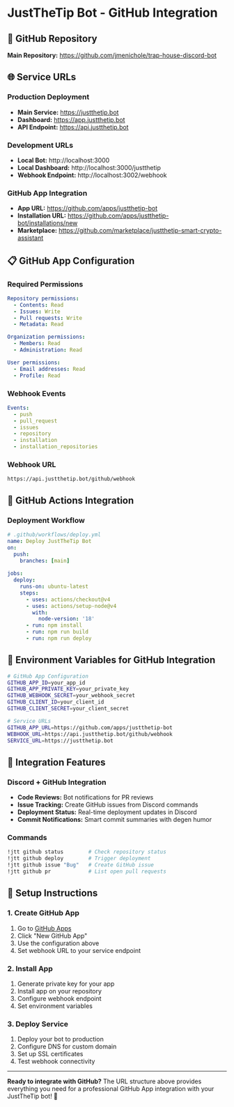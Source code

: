 # JustTheTip Bot - GitHub Integration

## 🔗 GitHub Repository
**Main Repository:** https://github.com/jmenichole/trap-house-discord-bot

## 🌐 Service URLs

### Production Deployment
- **Main Service:** https://justthetip.bot
- **Dashboard:** https://app.justthetip.bot
- **API Endpoint:** https://api.justthetip.bot

### Development URLs
- **Local Bot:** http://localhost:3000
- **Local Dashboard:** http://localhost:3000/justthetip
- **Webhook Endpoint:** http://localhost:3002/webhook

### GitHub App Integration
- **App URL:** https://github.com/apps/justthetip-bot
- **Installation URL:** https://github.com/apps/justthetip-bot/installations/new
- **Marketplace:** https://github.com/marketplace/justthetip-smart-crypto-assistant

## 📋 GitHub App Configuration

### Required Permissions
```yaml
Repository permissions:
  - Contents: Read
  - Issues: Write
  - Pull requests: Write
  - Metadata: Read

Organization permissions:
  - Members: Read
  - Administration: Read

User permissions:
  - Email addresses: Read
  - Profile: Read
```

### Webhook Events
```yaml
Events:
  - push
  - pull_request
  - issues
  - repository
  - installation
  - installation_repositories
```

### Webhook URL
```
https://api.justthetip.bot/github/webhook
```

## 🚀 GitHub Actions Integration

### Deployment Workflow
```yaml
# .github/workflows/deploy.yml
name: Deploy JustTheTip Bot
on:
  push:
    branches: [main]
  
jobs:
  deploy:
    runs-on: ubuntu-latest
    steps:
      - uses: actions/checkout@v4
      - uses: actions/setup-node@v4
        with:
          node-version: '18'
      - run: npm install
      - run: npm run build
      - run: npm run deploy
```

## 🔧 Environment Variables for GitHub Integration

```bash
# GitHub App Configuration
GITHUB_APP_ID=your_app_id
GITHUB_APP_PRIVATE_KEY=your_private_key
GITHUB_WEBHOOK_SECRET=your_webhook_secret
GITHUB_CLIENT_ID=your_client_id
GITHUB_CLIENT_SECRET=your_client_secret

# Service URLs
GITHUB_APP_URL=https://github.com/apps/justthetip-bot
WEBHOOK_URL=https://api.justthetip.bot/github/webhook
SERVICE_URL=https://justthetip.bot
```

## 📖 Integration Features

### Discord + GitHub Integration
- **Code Reviews:** Bot notifications for PR reviews
- **Issue Tracking:** Create GitHub issues from Discord commands
- **Deployment Status:** Real-time deployment updates in Discord
- **Commit Notifications:** Smart commit summaries with degen humor

### Commands
```bash
!jtt github status        # Check repository status
!jtt github deploy        # Trigger deployment
!jtt github issue "Bug"   # Create GitHub issue
!jtt github pr            # List open pull requests
```

## 🎯 Setup Instructions

### 1. Create GitHub App
1. Go to [GitHub Apps](https://github.com/settings/apps)
2. Click "New GitHub App"
3. Use the configuration above
4. Set webhook URL to your service endpoint

### 2. Install App
1. Generate private key for your app
2. Install app on your repository
3. Configure webhook endpoint
4. Set environment variables

### 3. Deploy Service
1. Deploy your bot to production
2. Configure DNS for custom domain
3. Set up SSL certificates
4. Test webhook connectivity

---

**Ready to integrate with GitHub?** The URL structure above provides everything you need for a professional GitHub App integration with your JustTheTip bot! 🚀
